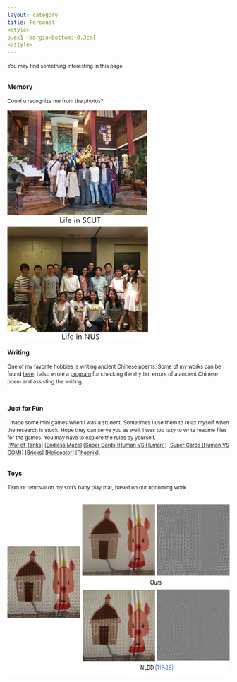```yaml
---
layout: category
title: Personal
<style>
p.ex1 {margin-bottom:-0.3cm}
</style>
---
```

<p><small>You may find something interesting in this page.</small></p>
<br>
<h7><strong>Memory</strong></h7>
<p class="ex1"><small>Could u recognize me from the photos?</small></p>
<p>
<img src="https://github.com/csyhquan/csyhquan.github.io/raw/master/images/personal_1.png" alt="" height="260"/>
<img src="https://github.com/csyhquan/csyhquan.github.io/raw/master/images/personal_2.png" alt="" height="260"/>
</p>

<h7><strong>Writing</strong></h7>
<p><small>One of my favorite hobbies is writing ancient Chinese poems. Some of my works can be found <a href="https://csyhquan.github.io/category/poem/poem.html">here</a>. I also wrote a <a href="https://github.com/csyhquan/csyhquan.github.io/raw/master/category/poem/PoemAssist.rar">program</a> for checking the rhythm errors of a ancient Chinese poem and assisting the writing.</small></p>
<br>

<h7><strong>Just for Fun</strong></h7>
<p><small>I made some mini games when I was a student. Sometimes I use them to relax myself when the research is stuck. Hope they can serve you as well. I was too lazy to write readme files for the games. You may have to explore the rules by yourself.<br>
[<a href="https://github.com/csyhquan/csyhquan.github.io/raw/master/games/War%20of%20Tank.rar">War of Tanks</a>] [<a href="https://github.com/csyhquan/csyhquan.github.io/raw/master/games/EndlessMaze.rar">Endless Maze</a>] [<a href="https://github.com/csyhquan/csyhquan.github.io/raw/master/games/SuperCards_HvsH.rar">Super Cards (Human VS Human)</a>] [<a href="https://github.com/csyhquan/csyhquan.github.io/raw/master/games/SuperCards_HvsC.rar">Super Cards (Human VS COM)</a>] [<a href="https://github.com/csyhquan/csyhquan.github.io/raw/master/games/Bricks.rar">Bricks</a>] [<a href="https://github.com/csyhquan/csyhquan.github.io/raw/master/games/Helicopter.rar">Helicopter</a>] [<a href="https://github.com/csyhquan/csyhquan.github.io/raw/master/games/Phoenix.rar">Phoenix</a>].
</small></p>
<br>
<h7><strong>Toys</strong></h7>
<p>
<small>Texture removal on my son’s baby play mat, based on our upcoming work.</small></p>
<p>
<small>&nbsp; </small><br>
<img src="https://github.com/csyhquan/csyhquan.github.io/raw/master/images/personal_3.png" alt="" height="390"/>
</p>